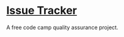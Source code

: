 # [Issue Tracker](https://www.freecodecamp.org/learn/quality-assurance/quality-assurance-projects/issue-tracker)

A free code camp quality assurance project.


